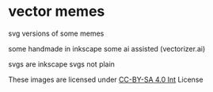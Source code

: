 # vector memes

svg versions of some memes

some handmade in inkscape some ai assisted (vectorizer.ai)

svgs are inkscape svgs not plain 

These images are licensed under [CC-BY-SA 4.0 Int](https://creativecommons.org/licenses/by-sa/4.0/legalcode.en) License
